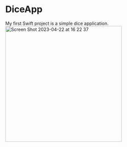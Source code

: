 # DiceApp
My first Swift project is a simple dice application.
<img width="365" alt="Screen Shot 2023-04-22 at 16 22 37" src="https://user-images.githubusercontent.com/101227219/233787657-bb1a1fb8-8965-4552-96b6-119bcba4d5c9.png">
